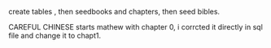 create tables , then seedbooks and chapters, then seed bibles.

CAREFUL CHINESE starts mathew with chapter 0, i corrcted it directly in sql file and change it to chapt1.
